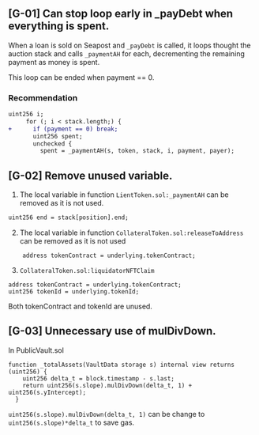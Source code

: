 ## [G-01] **Can stop loop early in _payDebt when everything is spent.**

When a loan is sold on Seapost and `_payDebt` is called, it loops thought the auction stack and calls `_paymentAH` for each, decrementing the remaining payment as money is spent.

This loop can be ended when payment == 0.

### Recommendation

```diff
uint256 i;
     for (; i < stack.length;) {
+      if (payment == 0) break;
       uint256 spent;
       unchecked {
         spent = _paymentAH(s, token, stack, i, payment, payer);
```

## [G-02] Remove unused variable.

1. The local variable in function `LientToken.sol:_paymentAH`  can be removed as it is not used.

```diff
uint256 end = stack[position].end;
```

2. The local variable in function `CollateralToken.sol:releaseToAddress`  can be removed as it is not used

```solidity
    address tokenContract = underlying.tokenContract;
```

3. `CollateralToken.sol:liquidatorNFTClaim`

```solidity
address tokenContract = underlying.tokenContract;
uint256 tokenId = underlying.tokenId;
```

Both tokenContract and tokenId are unused.

## [G-03] Unnecessary use of mulDivDown.

In PublicVault.sol 

```solidity
function _totalAssets(VaultData storage s) internal view returns (uint256) {
    uint256 delta_t = block.timestamp - s.last;
    return uint256(s.slope).mulDivDown(delta_t, 1) + uint256(s.yIntercept);
  }
```

`uint256(s.slope).mulDivDown(delta_t, 1)` can be change to `uint256(s.slope)*delta_t` to save gas.